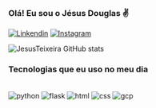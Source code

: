 
### Olá! Eu sou o Jésus Douglas ✌️

[![Linkendin](https://img.shields.io/badge/LinkedIn-0077B5?style=for-the-badge&logo=linkedin&logoColor=white)](https://www.linkedin.com/in/jésus-teixeira-63345811a/)
[![Instagram](	https://img.shields.io/badge/Instagram-E4405F?style=for-the-badge&logo=instagram&logoColor=white)](https://instagram.com/jesusdouglasoficial)

![JesusTeixeira GitHub stats](https://github-readme-stats.vercel.app/api?username=JesusTeixeira&show_icons=true&theme=merko)

### Tecnologias que eu uso no meu dia

<div style="display: inline_block"><br/>
    <img 
    align="center" alt="python" src="https://img.shields.io/badge/Python-3776AB?style=for-the-badge&logo=python&logoColor=white">
    <img 
    align="center" alt="flask" src="https://img.shields.io/badge/Flask-000000?style=for-the-badge&logo=flask&logoColor=white">
    <img 
    align="center" alt="html" src="https://img.shields.io/badge/HTML-239120?style=for-the-badge&logo=html5&logoColor=white">
    <img 
    align="center" alt="css" src="https://img.shields.io/badge/CSS-239120?&style=for-the-badge&logo=css3&logoColor=white">
    <img 
    align="center" alt="gcp" src="https://img.shields.io/badge/Google_Cloud-4285F4?style=for-the-badge&logo=google-cloud&logoColor=white">
</div><br/>

